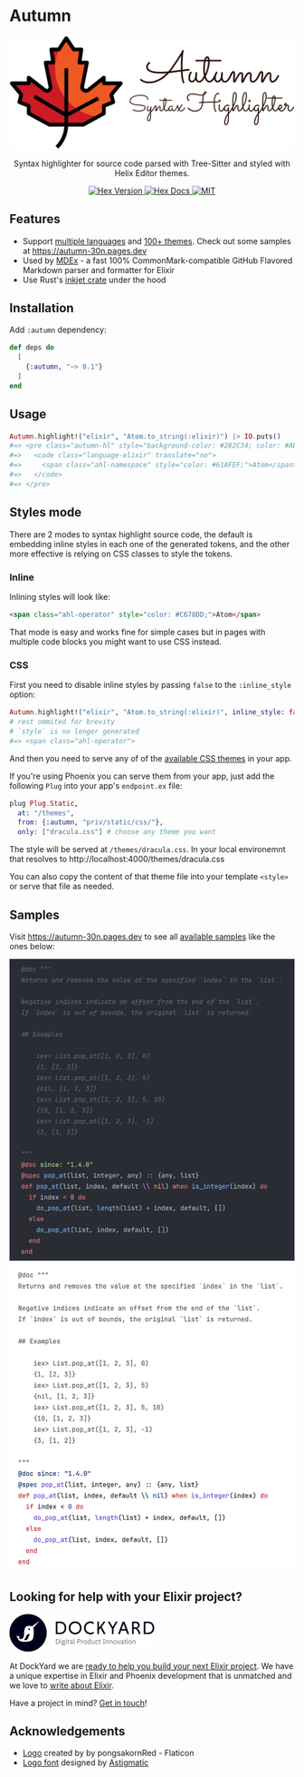 # Autumn

<!-- MDOC -->

<p align="center">
  <img src="https://raw.githubusercontent.com/leandrocp/autumn/main/assets/images/autumn_logo.png" width="512" alt="Autumn logo">
</p>

<p align="center">
  Syntax highlighter for source code parsed with Tree-Sitter and styled with Helix Editor themes.
</p>

<p align="center">
  <a href="https://hex.pm/packages/autumn">
    <img alt="Hex Version" src="https://img.shields.io/hexpm/v/autumn">
  </a>

  <a href="https://hexdocs.pm/autumn">
    <img alt="Hex Docs" src="http://img.shields.io/badge/hex.pm-docs-green.svg?style=flat">
  </a>

  <a href="https://opensource.org/licenses/MIT">
    <img alt="MIT" src="https://img.shields.io/hexpm/l/autumn">
  </a>
</p>

## Features

- Support [multiple languages](https://github.com/leandrocp/autumn/blob/main/native/inkjet_nif/Cargo.toml#L16) and [100+ themes](https://github.com/leandrocp/autumn/tree/main/priv/themes). Check out some samples at https://autumn-30n.pages.dev
- Used by [MDEx](https://github.com/leandrocp/mdex) - a fast 100% CommonMark-compatible GitHub Flavored Markdown parser and formatter for Elixir
- Use Rust's [inkjet crate](https://crates.io/crates/inkjet) under the hood

## Installation

Add `:autumn` dependency:

```elixir
def deps do
  [
    {:autumn, "~> 0.1"}
  ]
end
```

## Usage

```elixir
Autumn.highlight!("elixir", "Atom.to_string(:elixir)") |> IO.puts()
#=> <pre class="autumn-hl" style="background-color: #282C34; color: #ABB2BF;">
#=>   <code class="language-elixir" translate="no">
#=>     <span class="ahl-namespace" style="color: #61AFEF;">Atom</span><span class="ahl-operator" style="color: #C678DD;">.</span><span class="ahl-function" style="color: #61AFEF;">to_string</span><span class="ahl-punctuation ahl-bracket" style="color: #ABB2BF;">(</span><span class="ahl-string ahl-special ahl-symbol" style="color: #98C379;">:elixir</span><span class="ahl-punctuation ahl-bracket" style="color: #ABB2BF;">)</span>
#=>   </code>
#=> </pre>
```

## Styles mode

There are 2 modes to syntax highlight source code, the default is embedding inline styles in each one of the generated tokens, and the other more effective is relying on CSS classes to style the tokens.

### Inline

Inlining styles will look like:

```html
<span class="ahl-operator" style="color: #C678DD;">Atom</span>
```

That mode is easy and works fine for simple cases but in pages with multiple code blocks you might want to use CSS instead.

### CSS

First you need to disable inline styles by passing `false` to the `:inline_style` option:

```elixir
Autumn.highlight!("elixir", "Atom.to_string(:elixir)", inline_style: false) |> IO.puts()
# rest ommited for brevity
# `style` is no longer generated
#=> <span class="ahl-operator">
```

And then you need to serve any of of the [available CSS themes](https://github.com/leandrocp/autumn/tree/main/priv/static/css) in your app.

If you're using Phoenix you can serve them from your app, just add the following `Plug` into your app's `endpoint.ex` file:

```elixir
plug Plug.Static,
  at: "/themes",
  from: {:autumn, "priv/static/css/"},
  only: ["dracula.css"] # choose any theme you want
```

The style will be served at `/themes/dracula.css`. In your local environemnt that resolves to http://localhost:4000/themes/dracula.css

You can also copy the content of that theme file into your template `<style>` or serve that file as needed.

## Samples

Visit https://autumn-30n.pages.dev to see all [available samples](https://github.com/leandrocp/autumn/tree/main/priv/generated/samples) like the ones below:

<img src="https://raw.githubusercontent.com/leandrocp/autumn/main/assets/images/elixir_onedark.png" alt="Elixir source code in onedark theme">
<img src="https://raw.githubusercontent.com/leandrocp/autumn/main/assets/images/elixir_github_light.png" alt="Elixir source code in github_light theme">

## Looking for help with your Elixir project?

<img src="https://raw.githubusercontent.com/leandrocp/autumn/main/assets/images/dockyard_logo.png" width="256" alt="DockYard logo">

At DockYard we are [ready to help you build your next Elixir project](https://dockyard.com/phoenix-consulting).
We have a unique expertise in Elixir and Phoenix development that is unmatched and we love to [write about Elixir](https://dockyard.com/blog/categories/elixir).

Have a project in mind? [Get in touch](https://dockyard.com/contact/hire-us)!

## Acknowledgements

* [Logo](https://www.flaticon.com/free-icons/fall) created by by pongsakornRed - Flaticon
* [Logo font](https://fonts.google.com/specimen/Sacramento) designed by [Astigmatic](http://www.astigmatic.com)
